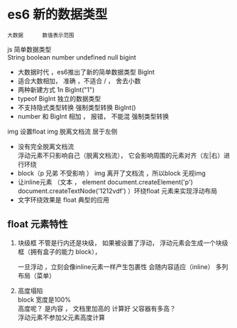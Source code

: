 # es6  新的数据类型  
    大数据      数值表示范围    

js 简单数据类型       
    String boolean  number undefined null bigint     

- 大数据时代  ，es6推出了新的简单数据类型  BigInt  
- 适合大数相加， 准确 ，不适合 / ， 舍去小数   
- 两种新建方式  1n BigInt("1")  
- typeof  BigInt  独立的数据类型   
- 不支持隐式类型转换    强制类型转换  BigInt()  
- number 和 BigInt 相加 ， 报错， 不能混 强制类型转换    


img  设置float img 脱离文档流 居于左侧   
- 没有完全脱离文档流   
    浮动元素不只影响自己（脱离文档流）， 它会影响周围的元素对齐（左|右）进行环绕   
- block（p 兄弟 不受影响 ） img 离开了文档流 ，所以block 无视img   
- 让inline元素 （文本 ， element document.createElement('p')  document.createTextNode('1212vdf') ）环绕float 元素来实现浮动布局   
- 文字环绕效果是 float 典型的应用   

## float 元素特性   

1. 块级框 
    不管是行内还是块级， 如果被设置了浮动， 浮动元素会生成一个块级框（拥有盒子的能力 block），   

    一旦浮动 ，立刻会像inline元素一样产生包裹性  会随内容适应（inline）  多列布局（菜单）   

2. 高度塌陷  
    block 宽度是100%   
    高度呢？ 是内容 ， 文档里加高的  计算好 父容器有多高？   
    浮动元素不参加父元素高度计算    

    


